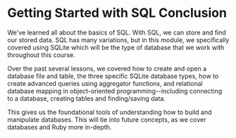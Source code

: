 # Getting Started with SQL Conclusion

We've learned all about the basics of SQL. With SQL, we can store and find our
stored data. SQL has many variations, but in this module, we specifically
covered using SQLite which will be the type of database that we work with
throughout this course.

Over the past several lessons, we covered how to create and open a database file
and table, the three specific SQLite database types, how to create advanced
queries using aggregator functions, and relational database mapping in
object-oriented programming--including connecting to a database, creating tables
and finding/saving data.

This gives us the foundational tools of understanding how to build and
manipulate databases. This will tie into future concepts, as we cover databases
and Ruby more in-depth.